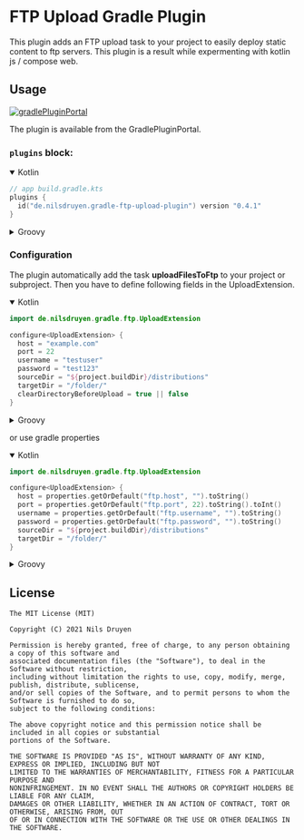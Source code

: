 # FTP Upload Gradle Plugin

This plugin adds an FTP upload task to your project to easily deploy static content to ftp servers. This plugin is a
result while expermenting with kotlin js / compose web.

## Usage

[![gradlePluginPortal](https://img.shields.io/maven-metadata/v/https/plugins.gradle.org/m2/de/nilsdruyen/gradle-ftp-upload-plugin/maven-metadata.xml.svg?label=gradlePluginPortal)](https://plugins.gradle.org/plugin/de.nilsdruyen.gradle-ftp-upload-plugin)

The plugin is available from the GradlePluginPortal.

### `plugins` block:

<details open>
  <summary>Kotlin</summary>

```kotlin
// app build.gradle.kts
plugins {
  id("de.nilsdruyen.gradle-ftp-upload-plugin") version "0.4.1"
}
```

</details>

<details>
  <summary>Groovy</summary>

```groovy
// app build.gradle
plugins {
  id 'de.nilsdruyen.gradle-ftp-upload-plugin' version '0.4.1'
}
```

</details>

### Configuration

The plugin automatically add the task **uploadFilesToFtp** to your project or subproject. Then you have to define
following fields in the UploadExtension.


<details open>
  <summary>Kotlin</summary>

```kotlin
import de.nilsdruyen.gradle.ftp.UploadExtension

configure<UploadExtension> {
  host = "example.com"
  port = 22
  username = "testuser"
  password = "test123"
  sourceDir = "${project.buildDir}/distributions"
  targetDir = "/folder/"
  clearDirectoryBeforeUpload = true || false
}
```
</details>

<details>
  <summary>Groovy</summary>

```groovy
import de.nilsdruyen.gradle.ftp.UploadExtension

ftpUploadExtension {
    host "example.com"
    port 22
    username "testuser"
    password "test123"
    sourceDir "${project.buildDir}/distributions"
    targetDir "/folder/"
    clearDirectoryBeforeUpload true / false
}
```

</details>

or use gradle properties

<details open>
  <summary>Kotlin</summary>

```kotlin
import de.nilsdruyen.gradle.ftp.UploadExtension

configure<UploadExtension> {
  host = properties.getOrDefault("ftp.host", "").toString()
  port = properties.getOrDefault("ftp.port", 22).toString().toInt()
  username = properties.getOrDefault("ftp.username", "").toString()
  password = properties.getOrDefault("ftp.password", "").toString()
  sourceDir = "${project.buildDir}/distributions"
  targetDir = "/folder/"
}
```
</details>

<details>
  <summary>Groovy</summary>

```groovy
import de.nilsdruyen.gradle.ftp.UploadExtension

ftpUploadExtension {
  host = findProperty("ftp.host") ?: ""
  port = findProperty("ftp.port").toInteger() ?: 22
  username = findProperty("ftp.username") ?: ""
  password = findProperty("ftp.password") ?: ""
  sourceDir = "${project.buildDir}/distributions"
  targetDir = "/folder/"
}
```
</details>

## License

    The MIT License (MIT)

    Copyright (C) 2021 Nils Druyen

    Permission is hereby granted, free of charge, to any person obtaining a copy of this software and
    associated documentation files (the "Software"), to deal in the Software without restriction,
    including without limitation the rights to use, copy, modify, merge, publish, distribute, sublicense,
    and/or sell copies of the Software, and to permit persons to whom the Software is furnished to do so,
    subject to the following conditions:

    The above copyright notice and this permission notice shall be included in all copies or substantial
    portions of the Software.

    THE SOFTWARE IS PROVIDED "AS IS", WITHOUT WARRANTY OF ANY KIND, EXPRESS OR IMPLIED, INCLUDING BUT NOT
    LIMITED TO THE WARRANTIES OF MERCHANTABILITY, FITNESS FOR A PARTICULAR PURPOSE AND
    NONINFRINGEMENT. IN NO EVENT SHALL THE AUTHORS OR COPYRIGHT HOLDERS BE LIABLE FOR ANY CLAIM,
    DAMAGES OR OTHER LIABILITY, WHETHER IN AN ACTION OF CONTRACT, TORT OR OTHERWISE, ARISING FROM, OUT
    OF OR IN CONNECTION WITH THE SOFTWARE OR THE USE OR OTHER DEALINGS IN THE SOFTWARE.